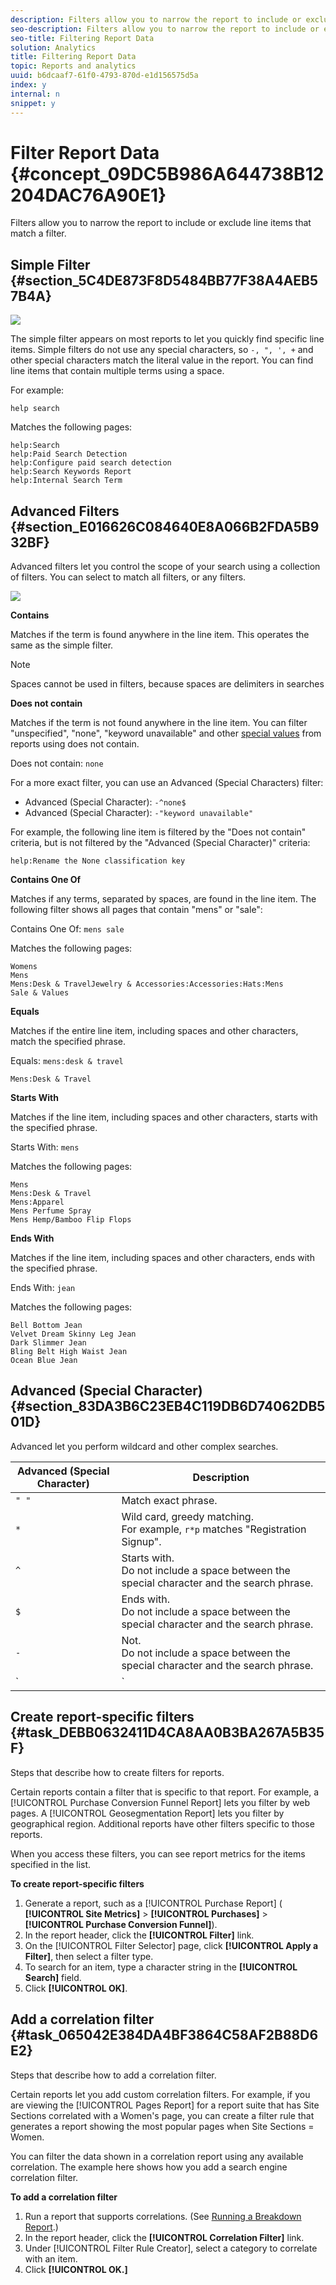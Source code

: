 ```yaml
---
description: Filters allow you to narrow the report to include or exclude line items that match a filter.
seo-description: Filters allow you to narrow the report to include or exclude line items that match a filter.
seo-title: Filtering Report Data
solution: Analytics
title: Filtering Report Data
topic: Reports and analytics
uuid: b6dcaaf7-61f0-4793-870d-e1d156575d5a
index: y
internal: n
snippet: y
---
```


# Filter Report Data {#concept_09DC5B986A644738B12204DAC76A90E1}

Filters allow you to narrow the report to include or exclude line items that match a filter.

## Simple Filter {#section_5C4DE873F8D5484BB77F38A4AEB57B4A}

![](assets/filter.png)

The simple filter appears on most reports to let you quickly find specific line items. Simple filters do not use any special characters, so `-, ", ', +` and other special characters match the literal value in the report. You can find line items that contain multiple terms using a space.

For example:

```
help search
```

Matches the following pages: 

```
help:Search
help:Paid Search Detection
help:Configure paid search detection
help:Search Keywords Report
help:Internal Search Term
```

## Advanced Filters {#section_E016626C084640E8A066B2FDA5B932BF}

Advanced filters let you control the scope of your search using a collection of filters. You can select to match all filters, or any filters.

![](assets/advanced_filter.png)

**Contains**

Matches if the term is found anywhere in the line item. This operates the same as the simple filter.

>[!NOTE]
>
>Spaces cannot be used in filters, because spaces are delimiters in searches

**Does not contain**

Matches if the term is not found anywhere in the line item. You can filter "unspecified", "none", "keyword unavailable" and other [special values](https://marketing.adobe.com/resources/help/en_US/reference/#kb-none-unspecified-and-unknown) from reports using does not contain. 

Does not contain: `none`

For a more exact filter, you can use an Advanced (Special Characters) filter: 

* Advanced (Special Character): `-^none$`
* Advanced (Special Character): `-"keyword unavailable"`

For example, the following line item is filtered by the "Does not contain" criteria, but is not filtered by the "Advanced (Special Character)" criteria:

```
help:Rename the None classification key
```

**Contains One Of**

Matches if any terms, separated by spaces, are found in the line item. The following filter shows all pages that contain "mens" or "sale": 

Contains One Of: `mens sale`

Matches the following pages: 

```
Womens
Mens
Mens:Desk & TravelJewelry & Accessories:Accessories:Hats:Mens
Sale & Values
```

**Equals**

Matches if the entire line item, including spaces and other characters, match the specified phrase. 

Equals: `mens:desk & travel`

`Mens:Desk & Travel`

**Starts With**

Matches if the line item, including spaces and other characters, starts with the specified phrase. 

Starts With: `mens`

Matches the following pages: 

```
Mens
Mens:Desk & Travel
Mens:Apparel
Mens Perfume Spray
Mens Hemp/Bamboo Flip Flops
```

**Ends With**

Matches if the line item, including spaces and other characters, ends with the specified phrase. 

Ends With: `jean`

Matches the following pages: 

```
Bell Bottom Jean
Velvet Dream Skinny Leg Jean
Dark Slimmer Jean
Bling Belt High Waist Jean
Ocean Blue Jean
```

## Advanced (Special Character) {#section_83DA3B6C23EB4C119DB6D74062DB501D}

Advanced let you perform wildcard and other complex searches. 

| Advanced (Special Character) | Description |
|--- |--- |
|`" "`|Match exact phrase.|
|`*`|Wild card, greedy matching. <br>For example, `r*p`  matches "Registration Signup".|
|`^`|Starts with. <br>Do not include a space between the special character and the search phrase.|
|`$`|Ends with. <br>Do not include a space between the special character and the search phrase.|
|`-`|Not. <br>Do not include a space between the special character and the search phrase.|
|`|`|Or<br>Note:  you must include a space on each side of the pipe character, `" | "`.|

## Create report-specific filters {#task_DEBB0632411D4CA8AA0B3BA267A5B35F}

Steps that describe how to create filters for reports.

<!-- 

t_reports_filter_specific.xml

 -->

Certain reports contain a filter that is specific to that report. For example, a [!UICONTROL Purchase Conversion Funnel Report] lets you filter by web pages. A [!UICONTROL Geosegmentation Report] lets you filter by geographical region. Additional reports have other filters specific to those reports.

When you access these filters, you can see report metrics for the items specified in the list.

**To create report-specific filters** 

1. Generate a report, such as a [!UICONTROL Purchase Report] ( **[!UICONTROL Site Metrics]** > **[!UICONTROL Purchases]** > **[!UICONTROL Purchase Conversion Funnel]**).
1. In the report header, click the **[!UICONTROL Filter]** link.
1. On the [!UICONTROL Filter Selector] page, click **[!UICONTROL Apply a Filter]**, then select a filter type.
1. To search for an item, type a character string in the **[!UICONTROL Search]** field.
1. Click **[!UICONTROL OK]**.

## Add a correlation filter {#task_065042E384DA4BF3864C58AF2B88D6E2}

Steps that describe how to add a correlation filter.

<!-- 

t_reports_correlation_filter.xml

 -->

Certain reports let you add custom correlation filters. For example, if you are viewing the [!UICONTROL Pages Report] for a report suite that has Site Sections correlated with a Women's page, you can create a filter rule that generates a report showing the most popular pages when Site Sections = Women.

You can filter the data shown in a correlation report using any available correlation. The example here shows how you add a search engine correlation filter.

**To add a correlation filter** 

1. Run a report that supports correlations. (See [Running a Breakdown Report](../../../analyze/reports-analytics/reports-customize/breakdowns.md#task_F685624830E64C829C8BE6435A107F69).)
1. In the report header, click the **[!UICONTROL Correlation Filter]** link.
1. Under [!UICONTROL Filter Rule Creator], select a category to correlate with an item.
1. Click **[!UICONTROL OK.]**

